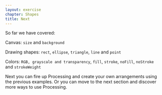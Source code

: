 ```yaml
---
layout: exercise
chapter: Shapes
title: Next
---
```


So far we have covered:

Canvas: <code>size</code> and <code>background</code>

Drawing shapes: <code>rect</code>, <code>ellipse</code>, <code>triangle</code>, <code>line</code> and <code>point</code>

Colors: <code>RGB, grayscale and transparency</code>, <code>fill</code>, <code>stroke</code>, <code>noFill</code>, <code>noStroke</code> and <code>strokeWeight</code>

Next you can fire up Processing and create your own arrangements using the previous examples. Or you can move to the next section and discover more ways to use Processing.